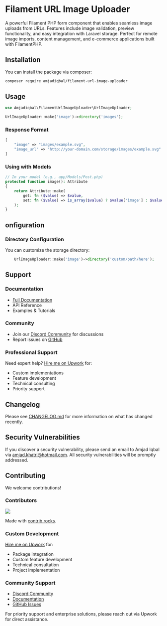# Filament URL Image Uploader

A powerful Filament PHP form component that enables seamless image uploads from URLs. Features include image validation, preview functionality, and easy integration with Laravel storage. Perfect for remote image imports, content management, and e-commerce applications built with FilamentPHP.

## Installation

You can install the package via composer:

```bash
composer require amjadiqbal/filament-url-image-uploader
```

## Usage

```php
use Amjadiqbal\FilamentUrlImageUploader\UrlImageUploader;

UrlImageUploader::make('image')->directory('images');
```

### Response Format
```php
[
    "image" => "images/example.svg",
    "image_url" => "http://your-domain.com/storage/images/example.svg"
]
```

### Using with Models
```php
// In your model (e.g., app/Models/Post.php)
protected function image(): Attribute
{
    return Attribute::make(
        get: fn ($value) => $value,
        set: fn ($value) => is_array($value) ? $value['image'] : $value,
    );
}
```

## onfiguration
### Directory Configuration
You can customize the storage directory:
```php
    UrlImageUploader::make('image')->directory('custom/path/here');
```

## Support
### Documentation
- [Full Documentation](https://devodocs.com/laravel/filament-url-image-uploader)
- API Reference
- Examples & Tutorials

### Community
- Join our [Discord Community](https://discord.com/channels/1352854772859932702/1352854916690874388) for discussions
- Report issues on [GitHub](https://github.com/amjadiqbal/filament-url-image-uploader/issues)

### Professional Support
Need expert help? 
[Hire me on Upwork](https://www.upwork.com/freelancers/amjadkhatri)  for:

- Custom implementations
- Feature development
- Technical consulting
- Priority support

## Changelog
Please see [CHANGELOG.md](https://github.com/AmjadIqbal/filament-url-image-uploader/blob/main/CHANGELOG.md) for more information on what has changed recently.

## Security Vulnerabilities
If you discover a security vulnerability, please send an email to Amjad Iqbal via amjad.khatri@hotmail.com. All security vulnerabilities will be promptly addressed.

## Contributing

We welcome contributions!

### Contributors

<a href="https://github.com/amjadiqbal/filament-url-image-uploader/graphs/contributors">
  <img src="https://contrib.rocks/image?repo=amjadiqbal/filament-url-image-uploader" />
</a>

Made with [contrib.rocks](https://contrib.rocks).

### Custom Development
[Hire me on Upwork](https://www.upwork.com/freelancers/amjadkhatri) for:
- Package integration
- Custom feature development
- Technical consultation
- Project implementation

### Community Support
- [Discord Community](https://discord.com/channels/1352854772859932702/1352854916690874388)
- [Documentation](https://devodocs.com/laravel/filament-url-image-uploader)
- [GitHub Issues](https://github.com/amjadiqbal/filament-url-image-uploader/issues)

For priority support and enterprise solutions, please reach out via Upwork for direct assistance.